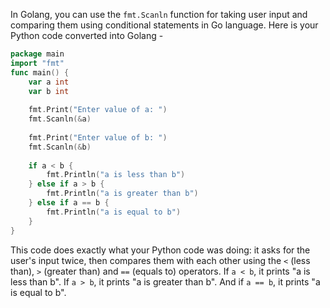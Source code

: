 In Golang, you can use the `fmt.Scanln` function for taking user input and comparing them using conditional statements in Go language. Here is your Python code converted into Golang -

```go
package main
import "fmt"
func main() {
    var a int 
    var b int 
    
    fmt.Print("Enter value of a: ")
    fmt.Scanln(&a)
    
    fmt.Print("Enter value of b: ")
    fmt.Scanln(&b)
    
    if a < b {
        fmt.Println("a is less than b")
    } else if a > b {
        fmt.Println("a is greater than b")
    } else if a == b {
        fmt.Println("a is equal to b")
    } 
}
```
This code does exactly what your Python code was doing: it asks for the user's input twice, then compares them with each other using the `<` (less than), `>` (greater than) and `==` (equals to) operators. If `a < b`, it prints "a is less than b". If `a > b`, it prints "a is greater than b". And if `a == b`, it prints "a is equal to b".

